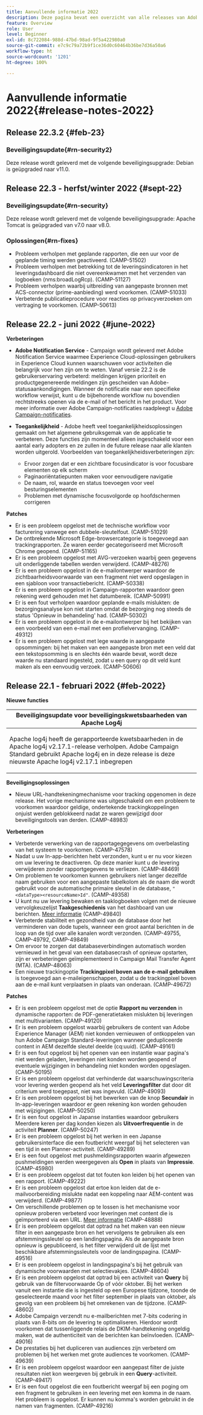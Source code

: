 ```yaml
---
title: Aanvullende informatie 2022
description: Deze pagina bevat een overzicht van alle releases van Adobe Campaign Standard in 2022.
feature: Overview
role: User
level: Beginner
exl-id: 8c722084-988d-47bd-98ad-9f5a422980a0
source-git-commit: e7c9c79a72b9f1ce36d0c60464b36be7d36a50a6
workflow-type: ht
source-wordcount: '1201'
ht-degree: 100%

---
```


# Aanvullende informatie 2022{#release-notes-2022}

## Release 22.3.2 {#feb-23}

### Beveiligingsupdate{#rn-security2}

Deze release wordt geleverd met de volgende beveiligingsupgrade: Debian is geüpgraded naar v11.0.

## Release 22.3 - herfst/winter 2022 {#sept-22}

### Beveiligingsupdate{#rn-security}

Deze release wordt geleverd met de volgende beveiligingsupgrade: Apache Tomcat is geüpgraded van v7.0 naar v8.0.

### Oplossingen{#rn-fixes}

* Probleem verholpen met geplande rapporten, die een uur voor de geplande timing werden geactiveerd. (CAMP-51502)
* Probleem verholpen met betrekking tot de leveringsindicatoren in het leveringsdashboard die niet overeenkwamen met het verzenden van logboeken (nms:broadLogRcp). (CAMP-51127)
* Probleem verholpen waarbij uitbreiding van aangepaste bronnen met ACS-connector (prime-aanbieding) werd voorkomen. (CAMP-51033)
* Verbeterde publicatieprocedure voor reacties op privacyverzoeken om vertraging te voorkomen. (CAMP-50613)

## Release 22.2 - juni 2022 {#june-2022}

**Verbeteringen**

* **Adobe Notification Service** - Campaign wordt geleverd met Adobe Notification Service waarmee Experience Cloud-oplossingen gebruikers in Experience Cloud kunnen waarschuwen voor activiteiten die belangrijk voor hen zijn om te weten. Vanaf versie 22.2 is de gebruikerservaring verbeterd: meldingen krijgen prioriteit en productgegenereerde meldingen zijn gescheiden van Adobe-statusaankondigingen. Wanneer de notificatie naar een specifieke workflow verwijst, kunt u de bijbehorende workflow nu bovendien rechtstreeks openen via de e-mail of het bericht in het product.  Voor meer informatie over Adobe Campaign-notificaties raadpleegt u [Adobe Campaign-notificaties](../../administration/using/sending-internal-notifications.md).

<!--
* **Optimization in Workflow startup** - Adobe has added a new capability which can tune the number of workflows that start around the same time. This would help prevent CPU spikes that could have led to service interruptions or downtime. Adobe would enable it after 22.2 release. There is no further action item on customer regarding the same.
-->

* **Toegankelijkheid** - Adobe heeft veel toegankelijkheidsoplossingen gemaakt om het algemene gebruiksgemak van de applicatie te verbeteren. Deze functies zijn momenteel alleen ingeschakeld voor een aantal early adopters en ze zullen in de future release naar alle klanten worden uitgerold. Voorbeelden van toegankelijkheidsverbeteringen zijn:

   * Ervoor zorgen dat er een zichtbare focusindicator is voor focusbare elementen op elk scherm
   * Paginaoriëntatiepunten maken voor eenvoudigere navigatie
   * De naam, rol, waarde en status toevoegen voor veel besturingselementen
   * Problemen met dynamische focusvolgorde op hoofdschermen corrigeren


**Patches**

* Er is een probleem opgelost met de technische workflow voor facturering vanwege een dubbele-sleutelfout. (CAMP-51029)
* De ontbrekende Microsoft Edge-browsercategorie is toegevoegd aan trackingrapporten. Ze waren eerder gecategoriseerd met Microsoft Chrome geopend. (CAMP-51165)
* Er is een probleem opgelost met AVG-verzoeken waarbij geen gegevens uit onderliggende tabellen werden verwijderd. (CAMP-48276)
* Er is een probleem opgelost in de e-mailontwerper waardoor de zichtbaarheidsvoorwaarde van een fragment niet werd opgeslagen in een sjabloon voor transactiebericht. (CAMP-50338)
* Er is een probleem opgelost in Campaign-rapporten waardoor geen rekening werd gehouden met het datumbereik. (CAMP-50991)
* Er is een fout verholpen waardoor geplande e-mails mislukten: de bezorgingsanalyse kon niet starten omdat de bezorging nog steeds de status &#39;Opnieuw in behandeling&#39; had. (CAMP-50302)
* Er is een probleem opgelost in de e-mailontwerper bij het bekijken van een voorbeeld van een e-mail met een profielvervanging. (CAMP-49312)
* Er is een probleem opgelost met lege waarde in aangepaste opsommingen: bij het maken van een aangepaste bron met een veld dat een tekstopsomming is en slechts één waarde bevat, wordt deze waarde nu standaard ingesteld, zodat u een query op dit veld kunt maken als een eenvoudig verzoek. (CAMP-50606)


## Release 22.1 - februari 2022 {#feb-2022}

**Nieuwe functies**

<table> 
<thead> 
<tr> 
<th> <strong>Beveiligingsupdate voor beveiligingskwetsbaarheden van Apache Log4j</strong><br /> </th> 
</tr> 
</thead> 
<tbody> 
<tr> 
<td>
<p>Apache log4j heeft de gerapporteerde kwetsbaarheden in de Apache log4j v2.17.1-release verholpen. Adobe Campaign Standard gebruikt Apache log4j en in deze release is deze nieuwste Apache log4j v2.17.1 inbegrepen </p>
</td> 
</tr> 
</tbody> 
</table>

**Beveiligingsoplossingen**

* Nieuw URL-handtekeningmechanisme voor tracking opgenomen in deze release. Het vorige mechanisme was uitgeschakeld om een probleem te voorkomen waardoor geldige, ondertekende trackingkoppelingen onjuist werden geblokkeerd nadat ze waren gewijzigd door beveiligingstools van derden. (CAMP-48983)

**Verbeteringen**

* Verbeterde verwerking van de rapportagegegevens om overbelasting van het systeem te voorkomen. (CAMP-47578)
* Nadat u uw In-app-berichten hebt verzonden, kunt u er nu voor kiezen om uw levering te deactiveren. Op deze manier kunt u de levering verwijderen zonder rapportgegevens te verliezen. (CAMP-48469)
* Om problemen te voorkomen kunnen gebruikers niet langer dezelfde naam gebruiken voor een aangepaste tabelkolom als de naam die wordt gebruikt voor de automatische primaire sleutel in de database, `"<dataType><resourceName>Id"`. (CAMP-49358)
* U kunt nu uw levering bewaken en taaklogboeken volgen met de nieuwe vervolgkeuzelijst **Taakgeschiedenis** van het dashboard van uw berichten. [Meer informatie](../../sending/using/monitoring-a-delivery.md) (CAMP-49840)
* Verbeterde stabiliteit en gezondheid van de database door het verminderen van dode tupels, wanneer een groot aantal berichten in de loop van de tijd over alle kanalen wordt verzonden. (CAMP-49755, CAMP-49792, CAMP-49849)
* Om ervoor te zorgen dat databaseverbindingen automatisch worden vernieuwd in het geval van een databasecrash of opnieuw opstarten, zijn er verbeteringen geïmplementeerd in Campaign Mail Transfer Agent (MTA). (CAMP-48063)
* Een nieuwe trackingoptie **Trackingpixel boven aan de e-mail gebruiken** is toegevoegd aan e-maileigenschappen, zodat u de trackingpixel boven aan de e-mail kunt verplaatsen in plaats van onderaan. (CAMP-49672)

**Patches**

* Er is een probleem opgelost met de optie **Rapport nu verzenden** in dynamische rapporten: de PDF-generatietaken mislukten bij leveringen met multivarianten. (CAMP-49120)
* Er is een probleem opgelost waarbij gebruikers de content van Adobe Experience Manager (AEM) niet konden vernieuwen of ontkoppelen van hun Adobe Campaign Standard-leveringen wanneer gedupliceerde content in AEM dezelfde sleutel deelde (cq:uuid). (CAMP-49161)
* Er is een fout opgelost bij het openen van een instantie waar pagina&#39;s niet werden geladen, leveringen niet konden worden geopend of eventuele wijzigingen in behandeling niet konden worden opgeslagen. (CAMP-50195)
* Er is een probleem opgelost dat verhinderde dat waarschuwingscriteria voor levering werden geopend als het veld **Leveringsfilter** dat door dit criterium werd toegepast, niet was ingevuld. (CAMP-49093)
* Er is een probleem opgelost bij het bewerken van de knop **Secundair** in In-app-leveringen waardoor er geen rekening kon worden gehouden met wijzigingen. (CAMP-50250)
* Er is een fout opgelost in Japanse instanties waardoor gebruikers Meerdere keren per dag konden kiezen als **Uitvoerfrequentie** in de activiteit **Planner**. (CAMP-50247)
* Er is een probleem opgelost bij het werken in een Japanse gebruikersinterface die een foutbericht weergaf bij het selecteren van een tijd in een Planner-activiteit. (CAMP-49289)
* Er is een fout opgelost met pushmeldingsrapporten waarin afgewezen pushmeldingen werden weergegeven als **Open** in plaats van **Impressie**. (CAMP-45980)
* Er is een probleem opgelost dat tot fouten kon leiden bij het openen van een rapport. (CAMP-49222)
* Er is een probleem opgelost dat ertoe kon leiden dat de e-mailvoorbereiding mislukte nadat een koppeling naar AEM-content was verwijderd. (CAMP-49877)
* Om verschillende problemen op te lossen is het mechanisme voor opnieuw proberen verbeterd voor leveringen met content die is geïmporteerd via een URL. [Meer informatie](../../designing/using/using-existing-content.md#retrieving-content-from-a-url-automatically-at-preparation-time) (CAMP-48888)
* Er is een probleem opgelost dat optrad na het maken van een nieuw filter in een aangepaste bron en het vervolgens te gebruiken als een afstemmingssleutel op een landingspagina. Als de aangepaste bron opnieuw is gepubliceerd, is het filter verwijderd uit de lijst met beschikbare afstemmingssleutels voor de landingspagina. (CAMP-49516)
* Er is een probleem opgelost in landingspagina&#39;s bij het gebruik van dynamische voorwaarden met selectievakjes. (CAMP-48604)
* Er is een probleem opgelost dat optrad bij een activiteit van **Query** bij gebruik van de filtervoorwaarde Op of vóór oktober. Bij het werken vanuit een instantie die is ingesteld op een Europese tijdzone, toonde de geselecteerde maand voor het filter september in plaats van oktober, als gevolg van een probleem bij het omrekenen van de tijdzone. (CAMP-48602)
* Adobe Campaign verzendt nu e-mailberichten met 7-bits codering in plaats van 8-bits om de levering te optimaliseren. Hierdoor wordt voorkomen dat tussenliggende relais de DKIM-handtekening ongeldig maken, wat de authenticiteit van de berichten kan beïnvloeden. (CAMP-49016)
* De prestaties bij het dupliceren van audiences zijn verbeterd om problemen bij het werken met grote audiences te voorkomen. (CAMP-49639)
* Er is een probleem opgelost waardoor een aangepast filter de juiste resultaten niet kon weergeven bij gebruik in een **Query**-activiteit. (CAMP-49417)
* Er is een fout opgelost die een foutbericht weergaf bij een poging om een fragment te gebruiken in een levering met een komma in de naam. Het probleem is opgelost. Er kunnen nu komma&#39;s worden gebruikt in de namen van fragmenten. (CAMP-49216)
